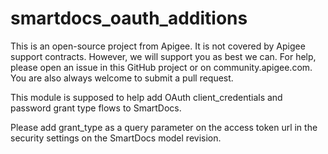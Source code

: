 # smartdocs_oauth_additions

This is an open-source project from Apigee. It is not covered by Apigee support
contracts. However, we will support you as best we can. For help, please open an
issue in this GitHub project or on community.apigee.com. You are also always
welcome to submit a pull request.


This module is supposed to help add OAuth client_credentials and password grant type flows to SmartDocs.

Please add grant_type as a query parameter on the access token url in the security settings on the SmartDocs model revision.
